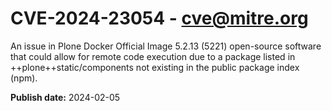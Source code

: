 # CVE-2024-23054 - cve@mitre.org

An issue in Plone Docker Official Image 5.2.13 (5221) open-source software that could allow for remote code execution due to a package listed in ++plone++static/components not existing in the public package index (npm).

**Publish date:** 2024-02-05
